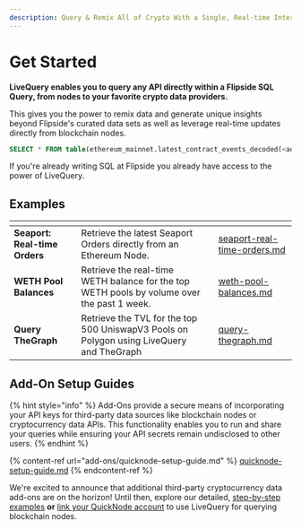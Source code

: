 ```yaml
---
description: Query & Remix All of Crypto With a Single, Real-time Interface
---
```


# Get Started

**LiveQuery enables you to query any API directly within a Flipside SQL Query, from nodes to your favorite crypto data providers.**&#x20;

This gives you the power to remix data and generate unique insights beyond Flipside's curated data sets as well as leverage real-time updates directly from blockchain nodes.

```sql
SELECT * FROM table(ethereum_mainnet.latest_contract_events_decoded(<address>))
```

If you're already writing SQL at Flipside you already have access to the power of LiveQuery.

## Examples

<table data-view="cards"><thead><tr><th></th><th></th><th></th><th data-hidden data-card-target data-type="content-ref"></th></tr></thead><tbody><tr><td><strong>Seaport: Real-time Orders</strong></td><td>Retrieve the latest Seaport Orders directly from an Ethereum Node.</td><td></td><td><a href="examples/evm-functions/seaport-real-time-orders.md">seaport-real-time-orders.md</a></td></tr><tr><td><strong>WETH Pool Balances</strong></td><td>Retrieve the real-time WETH balance for the top WETH pools by volume over the past 1 week. </td><td></td><td><a href="examples/evm-functions/weth-pool-balances.md">weth-pool-balances.md</a></td></tr><tr><td><strong>Query TheGraph</strong></td><td>Retrieve the TVL for the top 500 UniswapV3 Pools on Polygon using LiveQuery and TheGraph</td><td></td><td><a href="examples/api-functions/query-thegraph.md">query-thegraph.md</a></td></tr></tbody></table>

## Add-On Setup Guides

{% hint style="info" %}
Add-Ons provide a secure means of incorporating your API keys for third-party data sources like blockchain nodes or cryptocurrency data APIs. This functionality enables you to run and share your queries while ensuring your API secrets remain undisclosed to other users.
{% endhint %}

{% content-ref url="add-ons/quicknode-setup-guide.md" %}
[quicknode-setup-guide.md](add-ons/quicknode-setup-guide.md)
{% endcontent-ref %}

We're excited to announce that additional third-party cryptocurrency data add-ons are on the horizon! Until then, explore our detailed, [step-by-step examples](examples/) **or** [link your QuickNode account](add-ons/quicknode-setup-guide.md) to use LiveQuery for querying blockchain nodes.
